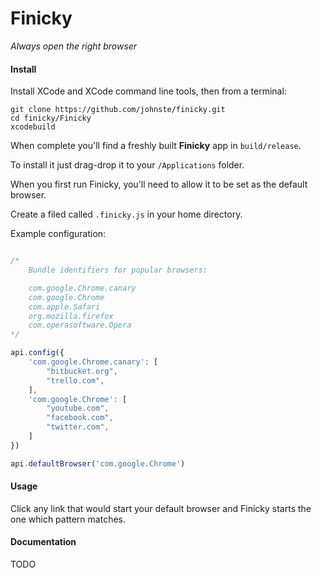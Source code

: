 # Finicky

*Always open the right browser*

#### Install

Install XCode and XCode command line tools, then from a terminal:

    git clone https://github.com/johnste/finicky.git
    cd finicky/Finicky
    xcodebuild

When complete you'll find a freshly built **Finicky** app in
`build/release`.

To install it just drag-drop it to your `/Applications` folder.

When you first run Finicky, you'll need to allow it to be set as the default browser.

Create a filed called `.finicky.js` in your home directory.

Example configuration:

```javascript

/*
	Bundle identifiers for popular browsers:

	com.google.Chrome.canary
	com.google.Chrome
	com.apple.Safari
	org.mozilla.firefox
	com.operasoftware.Opera
*/

api.config({
	'com.google.Chrome.canary': [
		"bitbucket.org",
		"trello.com",
	],
	'com.google.Chrome': [
		"youtube.com",
		"facebook.com",
		"twitter.com",
	]
})

api.defaultBrowser('com.google.Chrome')
```

#### Usage

Click any link that would start your default browser and Finicky starts the one which pattern matches.

#### Documentation

TODO